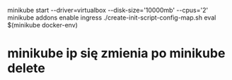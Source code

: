 minikube start --driver=virtualbox --disk-size='10000mb' --cpus='2'
minikube addons enable ingress
./create-init-script-config-map.sh
eval $(minikube docker-env)
# minikube ip się zmienia po minikube delete

